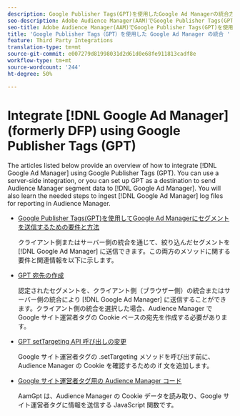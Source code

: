 ```yaml
---
description: Google Publisher Tags(GPT)を使用したGoogle Ad Managerの統合方法の概要です。
seo-description: Adobe Audience Manager(AAM)でGoogle Publisher Tags(GPT)を使用してGoogle Ad Managerを統合する方法の概要です。
seo-title: Adobe Audience Manager(AAM)でGoogle Publisher Tags(GPT)を使用してGoogle Ad Managerを統合する
title: 'Google Publisher Tags（GPT）を使用した Google Ad Manager の統合 '
feature: Third Party Integrations
translation-type: tm+mt
source-git-commit: e007279d81998031d2d61d0e68fe911813cadf8e
workflow-type: tm+mt
source-wordcount: '244'
ht-degree: 50%

---
```



# Integrate [!DNL Google Ad Manager] (formerly DFP) using Google Publisher Tags (GPT)

The articles listed below provide an overview of how to integrate [!DNL Google Ad Manager] using Google Publisher Tags (GPT). You can use a server-side integration, or you can set up GPT as a destination to send Audience Manager segment data to [!DNL Google Ad Manager]. You will also learn the needed steps to ingest [!DNL Google Ad Manager] log files for reporting in Audience Manager.

* [Google Publisher Tags(GPT)を使用してGoogle Ad Managerにセグメントを送信するための要件と方法](/help/using/integration/gpt-aam-destination/gpt-aam-requirements.md)

   クライアント側またはサーバー側の統合を通じて、絞り込んだセグメントを [!DNL Google Ad Manager] に送信できます。この両方のメソッドに関する要件と関連情報を以下に示します。

* [GPT 宛先の作成](/help/using/integration/gpt-aam-destination/gpt-aam-create-destination.md)

   認定されたセグメントを、クライアント側（ブラウザー側）の統合またはサーバー側の統合により [!DNL Google Ad Manager] に送信することができます。クライアント側の統合を選択した場合、Audience Manager で Google サイト運営者タグの Cookie ベースの宛先を作成する必要があります。

* [GPT setTargeting API 呼び出しの変更](/help/using/integration/gpt-aam-destination/gpt-aam-modify-api.md)

   Google サイト運営者タグの .setTargeting メソッドを呼び出す前に、Audience Manager の Cookie を確認するための if 文を追加します。

* [Google サイト運営者タグ用の Audience Manager コード](/help/using/integration/gpt-aam-destination/gpt-aam-aamgpt-code.md)

   AamGpt は、Audience Manager の Cookie データを読み取り、Google サイト運営者タグに情報を送信する JavaScript 関数です。
